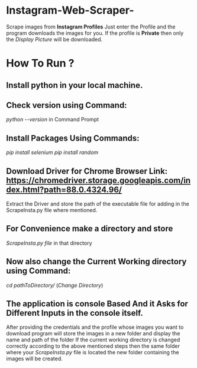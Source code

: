 # Instagram-Web-Scraper-
  Scrape images from **Instagram Profiles** Just enter the Profile and the program downloads the images for you. 
  If the profile is **Private** then only the *Display Picture* will be downloaded.

# How To Run ?
## Install python in your local machine.
## Check version using Command: 
   *python --version* in Command Prompt
## Install Packages Using Commands:
   *pip install selenium*
   *pip install random*
## Download Driver for Chrome Browser Link: https://chromedriver.storage.googleapis.com/index.html?path=88.0.4324.96/
   Extract the Driver and store the path of the executable file for adding in the ScrapeInsta.py file where mentioned.
## For Convenience make a directory and store 
   *ScrapeInsta.py file* in that directory
## Now also change the Current Working directory using Command:
   *cd pathToDirectory/* (*Change Directory*)
## The application is console Based And it Asks for Different Inputs in the console itself.
   After providing the credentials and the profile whose images you want to download program will store the images in a new folder and display the name and path of the folder
   If the current working directory is changed correctly according to the above mentioned steps then the same folder where your *ScrapeInsta.py* file is located the new folder        containing the images will be created.
